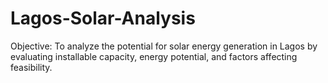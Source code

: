 # Lagos-Solar-Analysis
Objective: To analyze the potential for solar energy generation in Lagos by evaluating installable capacity, energy potential, and factors affecting feasibility.
